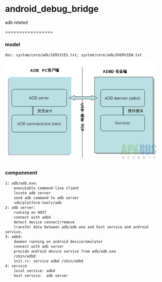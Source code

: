 android_debug_bridge
====================

adb related 

=================

### model

    doc: system/core/adb/SERVICES.txt; system/core/adb/OVERVIEW.txt
![github](https://github.com/hongbinbao/android_debug_bridge/blob/master/adb.png?raw=true "github")

### componment

    1: adb/adb.exe:
        executable command-line client
        locate adb server
        send adb command to adb server
        sdk/platform-tools/adb
    2: adb server: 
        running on HOST
        connect with adbd
        detect device connect/remove
        transfer data between adb/adb.exe and host service and android service.
    3: adbd:
        daemon running on android device/emulator
        connect with adb server
        provide android device service from adb/adb.exe
        /sbin/adbd 
        init.rc: service adbd /sbin/adbd
    4: service
        local service: adbd
        host service:  adb server
    
